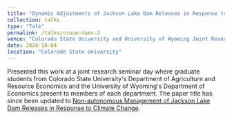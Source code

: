 ```yaml
---
title: "Dynamic Adjustments of Jackson Lake Dam Releases in Response to Climate Change"
collection: talks
type: "Talk"
permalink: /talks/csuuw-dams-2
venue: "Colorado State University and University of Wyoming Joint Research Day"
date: 2024-10-04
location: "Colorado State University"
---
```


Presented this work at a joint research seminar day where graduate students from Colorado State University's Department of Agriculture and Resource Economics and the University of Wyoming's Department of Economics present to members of each department. The paper title has since been updated to [Non-autonomous Management of Jackson Lake Dam Releases in Response to Climate Change](https://fletcherian.github.io/publication/dams).
